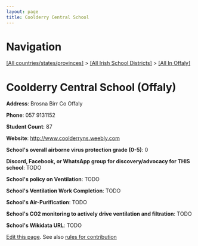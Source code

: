 ```yaml
---
layout: page
title: Coolderry Central School
---
```

# Navigation

[[All countries/states/provinces]](../../..) > [[All Irish School Districts]](../..) > [[All In Offaly]](..)

# Coolderry Central School (Offaly)

**Address**: Brosna Birr Co Offaly

**Phone**: 057 9131152

**Student Count**: 87

**Website**: <http://www.coolderryns.weebly.com>

**School's overall airborne virus protection grade (0-5)**: 0

**Discord, Facebook, or WhatsApp group for discovery/advocacy for THIS school**: TODO

**School's policy on Ventilation**: TODO

**School's Ventilation Work Completion**: TODO

**School's Air-Purification**: TODO

**School's CO2 monitoring to actively drive ventilation and filtration**: TODO

**School's Wikidata URL**: TODO


[Edit this page](https://github.com/ventilate-schools/Ireland/edit/main/./Offaly/Coolderry_Central_School.md). See also [rules for contribution](../../../contribution-rules/)